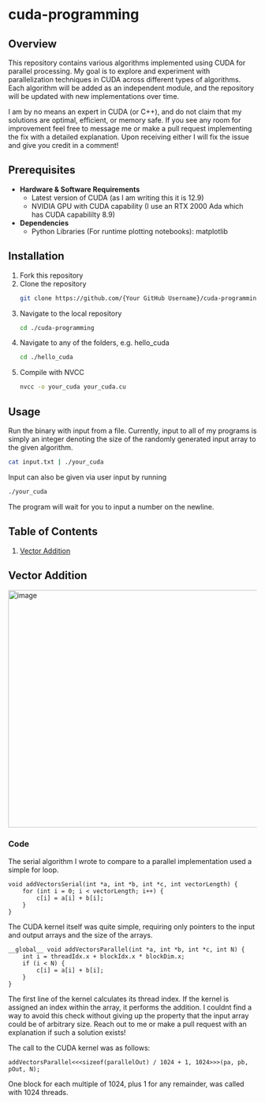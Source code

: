 # cuda-programming

## Overview

This repository contains various algorithms implemented using CUDA for parallel processing. My goal is to explore and experiment with parallelization techniques in CUDA across different types of algorithms. Each algorithm will be added as an independent module, and the repository will be updated with new implementations over time.  

I am by no means an expert in CUDA (or C++), and do not claim that my solutions are optimal, efficient, or memory safe. If you see any room for improvement feel free to message me or make a pull request implementing the fix with a detailed explanation. Upon receiving either I will fix the issue and give you credit in a comment!

## Prerequisites
- **Hardware & Software Requirements**
  - Latest version of CUDA (as I am writing this it is 12.9)
  - NVIDIA GPU with CUDA capability (I use an RTX 2000 Ada which has CUDA capabililty 8.9)
- **Dependencies**
  - Python Libraries (For runtime plotting notebooks): matplotlib
 
## Installation
1. Fork this repository
2. Clone the repository
   ```bash
   git clone https://github.com/{Your GitHub Username}/cuda-programming
   ```
3. Navigate to the local repository
   ```bash
   cd ./cuda-programming
   ```
4. Navigate to any of the folders, e.g. hello_cuda
   ```bash
   cd ./hello_cuda
   ```
5. Compile with NVCC
   ```bash
   nvcc -o your_cuda your_cuda.cu
   ```
## Usage
Run the binary with input from a file. Currently, input to all of my programs is simply an integer denoting the size of the randomly generated input array to the given algorithm.
```bash
cat input.txt | ./your_cuda
```
Input can also be given via user input by running
```bash
./your_cuda
```
The program will wait for you to input a number on the newline.

## Table of Contents
1. [Vector Addition](#vector-addition)

## Vector Addition
<img width="640" height="480" alt="image" src="https://github.com/user-attachments/assets/0cfe47d3-f71a-4ac1-8c90-1008e61776d4" />
  
### Code
The serial algorithm I wrote to compare to a parallel implementation used a simple for loop.

```CUDA
void addVectorsSerial(int *a, int *b, int *c, int vectorLength) {
    for (int i = 0; i < vectorLength; i++) {
        c[i] = a[i] + b[i];
    }
}
```

The CUDA kernel itself was quite simple, requiring only pointers to the input and output arrays and the size of the arrays.
```cuda
__global__ void addVectorsParallel(int *a, int *b, int *c, int N) {
    int i = threadIdx.x + blockIdx.x * blockDim.x;
    if (i < N) {
        c[i] = a[i] + b[i];
    }
}
```
The first line of the kernel calculates its thread index. If the kernel is assigned an index within the array, it performs the addition. I couldnt find a way to avoid this check without giving up the property that the input array could be of arbitrary size. Reach out to me or make a pull request with an explanation if such a solution exists!  

The call to the CUDA kernel was as follows:

```CUDA
addVectorsParallel<<<sizeof(parallelOut) / 1024 + 1, 1024>>>(pa, pb, pOut, N);
```

One block for each multiple of 1024, plus 1 for any remainder, was called with 1024 threads.
